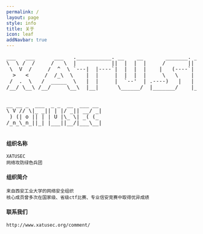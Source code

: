```yaml
---
permalink: /
layout: page
style: info
title: 关于
icon: leaf
addNavbar: true
---
```


<div class="hidden-xs">
    <pre>
___   ___      ___   .___________. __    __       _______. _______   ______  
\  \ /  /     /   \  |           ||  |  |  |     /       ||   ____| /      |  
 \  V  /     /  ^  \ `---|  |----`|  |  |  |    |   (----`|  |__   |  ,----'  
  >   <     /  /_\  \    |  |     |  |  |  |     \   \    |   __|  |  |       
 /  .  \   /  _____  \   |  |     |  `--'  | .----)   |   |  |____ |  `----.  
/__/ \__\ /__/     \__\  |__|      \______/  |_______/    |_______| \______|  
    </pre>
</div>

<div class="visible-xs">
    <pre>
__ __ _  ___  _ _  __  ___ __ 
\ V // \|_ _|| | |/ _|| __/ _|
 ) (| o || | | U |\_ \| _( (_ 
/_n_\_n_||_| |___||__/|___\__|
    </pre>
</div>

#### 组织名称
    XATUSEC   
    网络攻防绿色兵团

#### 组织简介
    来自西安工业大学的网络安全组织   
    核心成员曾多次在国家级、省级ctf比赛、专业信安竞赛中取得优异成绩

#### 联系我们
    http://www.xatusec.org/comment/   
